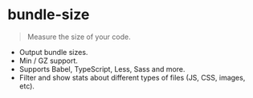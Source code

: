 # bundle-size

> Measure the size of your code.

- Output bundle sizes.
- Min / GZ support.
- Supports Babel, TypeScript, Less, Sass and more.
- Filter and show stats about different types of files (JS, CSS, images, etc).
